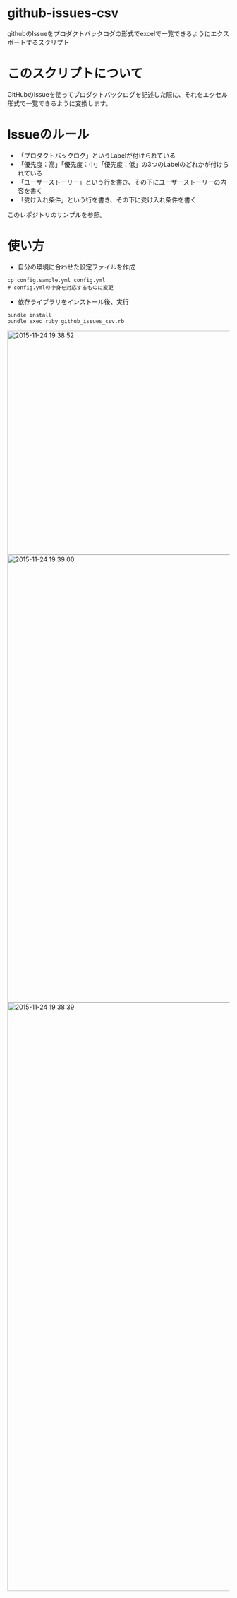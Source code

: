 # github-issues-csv
githubのIssueをプロダクトバックログの形式でexcelで一覧できるようにエクスポートするスクリプト

# このスクリプトについて

GitHubのIssueを使ってプロダクトバックログを記述した際に、それをエクセル形式で一覧できるように変換します。

# Issueのルール

* 「プロダクトバックログ」というLabelが付けられている
* 「優先度：高」「優先度：中」「優先度：低」の3つのLabelのどれかが付けられている
* 「ユーザーストーリー」という行を書き、その下にユーザーストーリーの内容を書く
* 「受け入れ条件」という行を書き、その下に受け入れ条件を書く

このレポジトリのサンプルを参照。

# 使い方

* 自分の環境に合わせた設定ファイルを作成

```
cp config.sample.yml config.yml
# config.ymlの中身を対応するものに変更
```

* 依存ライブラリをインストール後、実行

```
bundle install
bundle exec ruby github_issues_csv.rb
```


<img width="507" alt="2015-11-24 19 38 52" src="https://cloud.githubusercontent.com/assets/843192/11364325/15fb89bc-92e3-11e5-916e-e304e6957f92.png">

<img width="1013" alt="2015-11-24 19 39 00" src="https://cloud.githubusercontent.com/assets/843192/11364335/225739a4-92e3-11e5-95de-e5b9ece05827.png">

<img width="1332" alt="2015-11-24 19 38 39" src="https://cloud.githubusercontent.com/assets/843192/11364321/096a1542-92e3-11e5-8b7d-ef174383940b.png">

